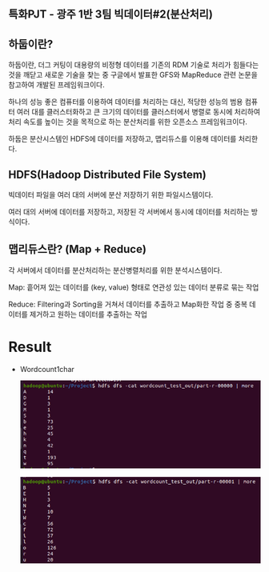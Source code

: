 ## 특화PJT - 광주 1반 3팀 빅데이터#2(분산처리)

## 하둡이란?

하둡이란, 더그 커팅이 대용량의 비정형 데이터를 기존의 RDM 기술로 처리가 힘들다는 것을 깨닫고 새로운 기술을 찾는 중 구글에서 발표한 GFS와 MapReduce 관련 논문을 참고하여 개발된 프레임워크이다.

하나의 성능 좋은 컴퓨터를 이용하여 데이터를 처리하는 대신, 적당한 성능의 범용 컴퓨터 여러 대를 클러스터화하고 큰 크기의 데이터를 클러스터에서 병렬로 동시에 처리하여 처리 속도를 높이는 것을 목적으로 하는 분산처리를 위한 오픈소스 프레임워크이다.

하둡은 분산시스템인 HDFS에 데이터를 저장하고, 맵리듀스를 이용해 데이터를 처리한다.





## HDFS(Hadoop Distributed File System)

빅데이터 파일을 여러 대의 서버에 분산 저장하기 위한 파일시스템이다.

여러 대의 서버에 데이터를 저장하고, 저장된 각 서버에서 동시에 데이터를 처리하는 방식이다.



## 맵리듀스란? (Map + Reduce)

각 서버에서 데이터를 분산처리하는 분산병렬처리를 위한 분석시스템이다.

Map: 흩어져 있는 데이터를 (key, value) 형태로 연관성 있는 데이터 분류로 묶는 작업

Reduce: Filtering과 Sorting을 거쳐서 데이터를 추출하고 Map화한 작업 중 중복 데이터를 제거하고 원하는 데이터를 추출하는 작업





# Result

- Wordcount1char

  ![result_00000](../img/result_00000.PNG)

  ![result_00001](../img/result_00001.PNG)
